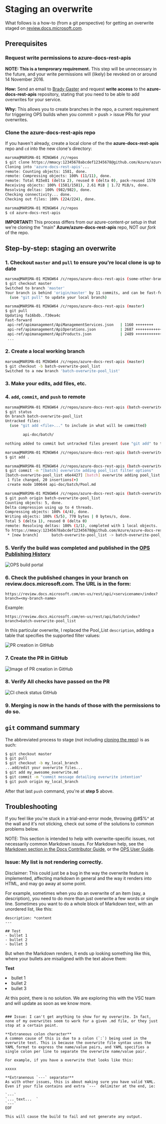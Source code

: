 # Staging an overwrite

What follows is a how-to (from a git perspective) for getting an overwrite staged on [review.docs.microsoft.com](https://review.docs.microsoft.com).

## Prerequisites

### Request write permissions to azure-docs-rest-apis

**NOTE: This is a temprorary requirement.** This step will be unnecessary in the future, and your write permissions will (likely) be revoked on or around 14 November 2016.

**How:** Send an email to [Brady Gaster](mailto:bradyg@microsoft.com) and request **write access** to the **azure-docs-rest-apis** repository, stating that you need to be able to add overwrites for your service.

**Why:** This allows you to create branches in the repo, a current requirement for triggering OPS builds when you commit > push > issue PRs for your overwrites.

### Clone the azure-docs-rest-apis repo

If you haven't already, create a local clone of the the **azure-docs-rest-apis** repo and `cd` into the new clone's directory:

```bash
marsma@MARSMA-01 MINGW64 /c/repos
$ git clone https://mmacy:12345678abcdef12345678@github.com/Azure/azure-docs-rest-apis.git
Cloning into 'azure-docs-rest-apis'...
remote: Counting objects: 1581, done.
remote: Compressing objects: 100% (11/11), done.
remote: Total R15e81 (delta 2), reused 0 (delta 0), pack-reused 1570
Receiving objects: 100% (1581/1581), 2.61 MiB | 1.72 MiB/s, done.
Resolving deltas: 100% (982/982), done.
Checking connectivity... done.
Checking out files: 100% (224/224), done.

marsma@MARSMA-01 MINGW64 /c/repos
$ cd azure-docs-rest-apis
```

**IMPORTANT!** This process differs from our azure-content-pr setup in that we're cloning the "main" **Azure/azure-docs-rest-apis** repo, NOT our *fork* of the repo.

## Step-by-step: staging an overwrite

### 1. Checkout `master` and `pull` to ensure you're local clone is up to date

```bash
marsma@MARSMA-01 MINGW64 /c/repos/azure-docs-rest-apis (some-other-branch)
$ git checkout master
Switched to branch 'master'
Your branch is behind 'origin/master' by 11 commits, and can be fast-forwarded.
  (use "git pull" to update your local branch)

marsma@MARSMA-01 MINGW64 /c/repos/azure-docs-rest-apis (master)
$ git pull
Updating fa16bdb..f30ea4c
Fast-forward
 api-ref/apimanagement/ApiManagementServices.json   | 1160 ++++++++
 api-ref/apimanagement/ApiOperations.json           | 2687 +++++++++++++++++++
 api-ref/apimanagement/ApiProducts.json             | 2489 +++++++++++++++++
 ...
```

### 2. Create a local working branch

```bash
marsma@MARSMA-01 MINGW64 /c/repos/azure-docs-rest-apis (master)
$ git checkout -b batch-overwrite-pool_list
Switched to a new branch 'batch-overwrite-pool_list'
```

### 3. Make your edits, add files, etc.
### 4. `add`, `commit`, and `push` to remote

```bash
marsma@MARSMA-01 MINGW64 /c/repos/azure-docs-rest-apis (batch-overwrite-pool_list)
$ git status
On branch batch-overwrite-pool_list
Untracked files:
  (use "git add <file>..." to include in what will be committed)

        api-doc/batch/

nothing added to commit but untracked files present (use "git add" to track)

marsma@MARSMA-01 MINGW64 /c/repos/azure-docs-rest-apis (batch-overwrite-pool_list)
$ git add .

marsma@MARSMA-01 MINGW64 /c/repos/azure-docs-rest-apis (batch-overwrite-pool_list)
$ git commit -m "[batch] overwrite adding pool_list filter options"
[batch-overwrite-pool_list e6e4427] [batch] overwrite adding pool_list filter options
 1 file changed, 20 insertions(+)
 create mode 100644 api-doc/batch/Pool.md

marsma@MARSMA-01 MINGW64 /c/repos/azure-docs-rest-apis (batch-overwrite-pool_list)
$ git push origin batch-overwrite-pool_list
Counting objects: 5, done.
Delta compression using up to 4 threads.
Compressing objects: 100% (4/4), done.
Writing objects: 100% (5/5), 770 bytes | 0 bytes/s, done.
Total 5 (delta 1), reused 0 (delta 0)
remote: Resolving deltas: 100% (1/1), completed with 1 local objects.
To https://mmacy:12345678abcdef12345678@github.com/Azure/azure-docs-rest-apis.git
 * [new branch]      batch-overwrite-pool_list -> batch-overwrite-pool_list
```

### 5. Verify the build was completed and published in the [OPS Publishing History](https://op-portal-prod.azurewebsites.net/#/containers/history/repositories/All)

![OPS build portal](./images/overwrites_in_gitbash_03.png)

### 6. Check the published changes in your branch on review.docs.microsoft.com. The URL is in the form:

```
https://review.docs.microsoft.com/en-us/rest/api/<servicename>/index?branch=<my-branch-name>
```

Example:
```
https://review.docs.microsoft.com/en-us/rest/api/batch/index?branch=batch-overwrite-pool_list
```

In this particular overwrite, I replaced the Pool_List `description`, adding a table that specifies the supported filter values:

![PR creation in GitHub](./images/overwrites_in_gitbash_04.png)

### 7. Create the PR in GitHub

![Image of PR creation in GitHub](./images/overwrites_in_gitbash_01.png)

### 8. Verify **All checks have passed** on the PR

![CI check status GitHub](./images/overwrites_in_gitbash_02.png)

### 9. Merging is now in the hands of those with the permissions to do so.

## `git` command summary

The abbreviated process to stage (not including [cloning the repo](#prerequisites)) is as such:

```bash
$ git checkout master
$ git pull
$ git checkout -b my_local_branch
...add/edit your overwrite files...
$ git add my_awesome_overwrite.md
$ git commit -m "commit message detailing overwrite intention"
$ git push origin my_local_branch
 ```

After that last `push` command, you're at **step 5** above.

## Troubleshooting

If you feel like you're stuck in a trial-and-error mode, throwing @#$%^ at the wall and it's not sticking, check out some of the solutions to common problems below. 

NOTE: This section is intended to help with overwrite-specific issues, not necessarily common Markdown issues. For Markdown help, see the [Markdown section in the Docs Contributor Guide](https://stage.docs.microsoft.com/en-us/contribute/markdown), or the [OPS User Guide](https://opsdocs.azurewebsites.net/en-us/opsdocs/partnerdocs/gfm?branch=master).

### Issue: My list is not rendering correctly.

Disclaimer: This could just be a bug in the way the overwrite feature is implemented, affecting markdown in general and the way it renders into HTML, and may go away at some point.

For example, sometimes when you do an overwrite of an item (say, a description), you need to do more than just overwrite a few words or single line. Sometimes you want to do a whole block of Markdown text, with an unordered list, like this: 

```
description: *content
---

## Test
- bullet 1  
- bullet 2  
- bullet 3  

```

But when the Markdown renders, it ends up looking something like this, where your bullets are misaligned with the text above them:

<b>Test</b>
<li>bullet 1</li>
<li>bullet 2</li>
<li>bullet 3</li>

At this point, there is no solution. We are exploring this with the VSC team and will update as soon as we know more.
```

### Issue: I can't get anything to show for my overwrite. In fact, none of my overwrites seem to work for a given .md file, or they just stop at a certain point.

**Extraneous colon character**  
A common cause of this is due to a colon (`:`) being used in the overwrite text. This is because the overwrite file syntax uses the YAML format to express the name/value pairs, and YAML specifies a single colon per line to separate the overwrite name/value pair.

For example, if you have a overwrite that looks like this:

xxxxx

**Extranenous `---` separator**  
As with other issues, this is about making sure you have valid YAML. Even if your file contains and extra `---` delimiter at the end, ie:

`---`  
`... text...  `  
`---`  
EOF  

This will cause the build to fail and not generate any output.
